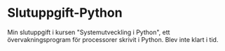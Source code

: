 # Slutuppgift-Python
Min slutuppgift i kursen "Systemutveckling i Python", ett övervakningsprogram för processorer skrivit i Python. Blev inte klart i tid.
